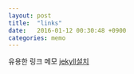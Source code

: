 ```yaml
---
layout: post
title:  "links"
date:   2016-01-12 00:30:48 +0900
categories: memo
---
```


유용한 링크 메모
[jekyll설치](https://nolboo.github.io/blog/2013/10/15/free-blog-with-github-jekyll/)

